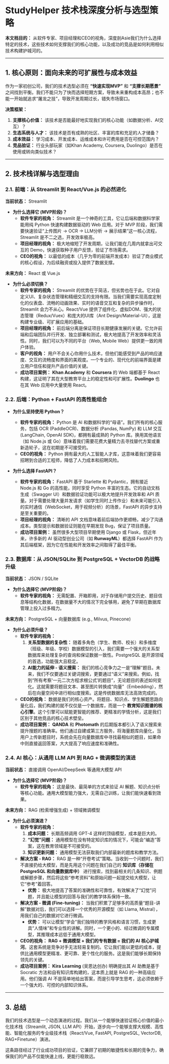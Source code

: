 
# StudyHelper 技术栈深度分析与选型策略

**本文档目的：** 从软件专家、项目经理和CEO的视角，深度剖Asie我们为什么选择特定的技术，这些技术如何支撑我们的核心功能，以及成功的竞品是如何利用相似技术构建护城河的。

---

## 1. 核心原则：面向未来的可扩展性与成本效益

作为一家初创公司，我们的技术选型必须在 **“快速实现MVP”** 和 **“支撑长期愿景”** 之间找到平衡。我们不能只为了快而选择短期方案，导致未来重构成本高昂；也不能一开始就追求“屠龙之技”，导致开发周期过长，错失市场窗口。

**决策框架：**

1.  **支撑核心价值：** 该技术是否能最好地实现我们的核心功能（如数据分析、AI交互）？
2.  **生态系统与人才：** 该技术是否有成熟的社区、丰富的库和充足的人才储备？
3.  **成本效益：** 学习成本、开发成本、运维成本和许可费用是否在可控范围内？
4.  **竞品验证：** 行业头部玩家（如Khan Academy, Coursera, Duolingo）是否在使用或转向类似技术？

---

## 2. 技术栈详解与选型理由

### 2.1. 前端：从 Streamlit 到 React/Vue.js 的必然进化

**当前状态：** Streamlit

*   **为什么选择它 (MVP阶段)？**
    *   **软件专家的视角：** Streamlit 是一个神奇的工具，它让后端和数据科学家能用纯 Python 快速构建数据驱动的 Web 应用。对于 MVP 阶段，我们需要快速验证“上传图片 -> OCR -> LLM分析 -> 展示结果”这一核心流程，Streamlit 是不二之选，开发效率极高。
    *   **项目经理的视角：** 极大地缩短了开发周期，让我们能在几周内就拿出可交互的 Demo，快速获取种子用户反馈，验证了市场需求。
    *   **CEO的视角：** 以最低的成本（几乎为零的前端开发成本）验证了商业模式的核心假设，为后续融资或投入提供了数据支撑。

**未来方向：** React 或 Vue.js

*   **为什么必须切换？**
    *   **软件专家的视角：** Streamlit 的优势在于简洁，但劣势也在于此。它对自定义UI、复杂状态管理和精细交互的支持有限。当我们需要实现高度定制化的仪表盘、流畅的动画效果、实时的语音交互和复杂的异步操作时，Streamlit 会力不从心。React/Vue 提供了组件化、虚拟DOM、强大的状态管理（Redux/Vuex）和庞大的UI库（Ant Design/Material-UI），这是构建专业级、可扩展应用的基础。
    *   **项目经理的视角：** 前后端分离是保证项目长期健康发展的关键。它允许前端和后端团队并行开发、独立部署和测试，极大地提高了开发效率和灵活性。同时，我们可以为不同的平台（Web, Mobile Web）提供更一致的用户体验。
    *   **客户的视角：** 用户不会关心你用什么技术，但他们能感受到产品的响应速度、交互的流畅度和界面的美观度。一个专业的、现代化的前端界面是建立用户信任和提升产品价值的关键。
    *   **成功项目案例：** **Khan Academy** 和 **Coursera** 的 Web 端都基于 React 构建，这证明了其在大型教育平台上的稳定性和可扩展性。**Duolingo** 也在其 Web 应用中大量使用 React。

### 2.2. 后端：Python + FastAPI 的高性能组合

*   **为什么坚持使用 Python？**
    *   **软件专家的视角：** Python 是 AI 和数据科学的“母语”。我们所有的核心服务，包括 OCR (PaddleOCR)、数据分析 (Pandas, NumPy) 和 LLM 交互 (LangChain, OpenAI SDK)，都拥有最成熟的 Python 库。换用其他语言（如 Node.js 或 Go）意味着我们需要花费大量精力去寻找替代方案或重新造轮子，这在初期是不可接受的。
    *   **CEO的视角：** Python 拥有最大的人工智能人才库，这意味着我们更容易招聘到合适的工程师，降低了人力成本和招聘风险。

*   **为什么选择 FastAPI？**
    *   **软件专家的视角：** FastAPI 基于 Starlette 和 Pydantic，拥有接近 Node.js 和 Go 的高性能，同时享受 Python 丰富的生态。它的自动文档生成（Swagger UI）和数据验证功能可以极大地提升开发效率和 API 质量。对于需要处理大量并发请求（如学生同时上传作业）和未来可能引入的实时通信（WebSocket，用于视频分析）的场景，FastAPI 的异步支持是至关重要的。
    *   **项目经理的视角：** 清晰的 API 文档意味着前后端协作更顺畅，减少了沟通成本。类型提示和数据验证则能在早期发现 Bug，保证了项目质量。
    *   **成功项目案例：** 虽然很多大型项目早期使用 Django 或 Flask，但近年来，许多新的 AI 驱动型创业公司（如 **RunwayML**）都选择 FastAPI 作为其后端框架，因为它在性能和开发效率之间取得了最佳平衡。

### 2.3. 数据库：从 JSON/SQLite 到 PostgreSQL + VectorDB 的战略升级

**当前状态：** JSON / SQLite

*   **为什么选择它 (MVP阶段)？**
    *   **软件专家的视角：** 无需配置、开箱即用，对于存储用户提交历史、题目信息等结构化数据，在数据量不大的情况下完全够用，避免了早期在数据库管理上投入过多精力。

**未来方向：** PostgreSQL + 向量数据库 (e.g., Milvus, Pinecone)

*   **为什么必须升级？**
    *   **软件专家的视角：**
        1.  **关系型数据的复杂性：** 随着多角色（学生、教师、校长）和多维度（班级、年级、学校）数据模型的引入，我们需要一个强大的关系型数据库来处理复杂的查询和保证数据一致性。PostgreSQL 是开源领域的首选，功能强大且稳定。
        2.  **AI能力的延伸 - 语义搜索：** 我们的核心竞争力之一是“理解”题目。未来，我们不仅要通过关键词搜索，更要通过“语义”来搜索。例如，找到“所有考察‘一元二次方程求根公式’的题目”，无论题目的表述如何变化。这就需要将题目文本、甚至图片转换成“向量”（Embedding），然后在向量空间中进行相似度搜索。这是传统数据库无法高效完成的。
    *   **CEO的视角：** 数据是我们的核心资产。将题目、知识点、学生解题思路向量化后，我们构建的就不仅仅是一个数据库，而是一个 **教育知识图谱的核心引擎**。这个引擎可以赋能更智能的推荐、更精准的学情分析，这是我们区别于其他竞品的核心技术壁垒。
    *   **成功项目案例：** **QANDA** 和 **Photomath** 的后期版本都引入了语义搜索来提升搜题的准确率。他们通过自建或第三方服务，将海量题库向量化，当用户上传新题目时，系统会先在向量数据库中寻找最相似的题目，如果命中则直接返回答案，大大提高了响应速度和准确性。

### 2.4. AI 核心：从通用 LLM API 到 RAG + 微调模型的演进

**当前状态：** 直接调用 OpenAI/DeepSeek 等通用大模型 API

*   **为什么选择它 (MVP阶段)？**
    *   **软件专家的视角：** 这是最快、最简单的方式来验证 AI 解题、知识点分析等核心功能。通用大模型能力强大，无需自己训练，让我们能快速看到效果。

**未来方向：** RAG (检索增强生成) + 领域微调模型

*   **为什么必须演进？**
    *   **软件专家的视角：**
        1.  **成本问题：** 长期高频调用 GPT-4 这样的顶级模型，成本是巨大的。
        2.  **“幻觉”问题：** 通用模型在没有特定知识库的情况下，可能会“编造”答案，这在教育领域是不可接受的。
        3.  **知识更新问题：** 通用模型无法获取我们内部最新的题库和教学方法。
    *   **解决方案 - RAG：** RAG 是一种“开卷考试”策略。当收到一个问题时，我们不直接扔给大模型，而是先用这个问题在我们自己的 **知识库（存储在 PostgreSQL 和向量数据库中）** 进行搜索，找到最相关的几条知识、例题或解题步骤，然后将这些“参考资料”和原始问题一起提交给大模型，让它“参考”着回答。
        *   **优势：** 极大地提高了答案的准确性和可靠性，有效解决了“幻觉”问题，并且能让模型的回答与我们的教学体系保持一致。
    *   **解决方案 - 微调 (Fine-tuning)：** 当我们积累了足够多的高质量“题目-讲解”数据对后，我们可以选择一个优秀的开源模型（如 Llama, Mistral），用我们自己的数据对它进行微调。
        *   **优势：** 可以让模型“学会”我们独特的教学风格和语言习惯，生成更具“人情味”和专业性的讲解。同时，一个更小的、经过微调的专属模型，其推理成本远低于通用大模型。
    *   **CEO的视角：** **RAG + 微调模型 + 我们的专有数据 = 我们的 AI 核心护城河**。这套系统是竞争对手无法轻易复制的。它让我们能以更低的成本，提供比通用模型更精准、更可靠、更个性化的服务。这是我们能够长期保持领先的关键。
    *   **成功项目案例：** **Kira Learning** (吴恩达创办) 明确提出其 AI 助教是基于 Socratic 方法和自有知识库构建的，这本质上就是 RAG 的一种高级应用。他们强调 AI 不是简单地给出答案，而是引导学生思考，这必须依赖于一个强大的、可控的内部知识体系。

---

## 3. 总结

我们的技术选型是一个动态演进的过程。我们从一个能够快速验证核心价值的最小化技术栈（Streamlit, JSON, LLM API）开始，逐步向一个能够支撑大规模、高性能、智能化服务的专业级技术栈（React/Vue, FastAPI, PostgreSQL, VectorDB, RAG+Finetune）演进。

这条路径经过了行业成功项目的验证，它兼顾了初期的敏捷性和长期的竞争力，确保我们的产品不仅能快速上线，更能行稳致远。
